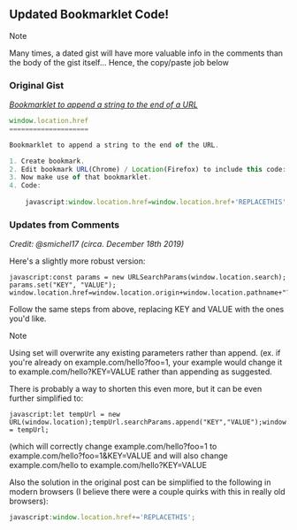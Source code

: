 ## Updated Bookmarklet Code! 

>[!Note]
>Many times, a dated gist will have more valuable info in the comments than the body of the gist itself...
>Hence, the copy/paste job below

### Original Gist
[_Bookmarklet to append a string to the end of a URL_]([url](https://gist.github.com/cazepeda-zz/3967172.js))

```javascript
window.location.href
====================

Bookmarklet to append a string to the end of the URL.

1. Create bookmark.
2. Edit bookmark URL(Chrome) / Location(Firefox) to include this code: javascript:window.location.href=window.location.href+'REPLACETHIS';
3. Now make use of that bookmarklet.
4. Code:
    
    javascript:window.location.href=window.location.href+'REPLACETHIS';
```
### Updates from Comments
_Credit: @smichel17 (circa. December 18th 2019)_

Here's a slightly more robust version:
```
javascript:const params = new URLSearchParams(window.location.search); params.set("KEY", "VALUE"); window.location.href=window.location.origin+window.location.pathname+"?"+params.toString();
```
Follow the same steps from above, replacing KEY and VALUE with the ones you'd like.

>[!Note]
>Using set will overwrite any existing parameters rather than append. (ex. if you're already on example.com/hello?foo=1, your example would change it to example.com/hello?KEY=VALUE rather than appending as suggested.

There is probably a way to shorten this even more, but it can be even further simplified to:
```
javascript:let tempUrl = new URL(window.location);tempUrl.searchParams.append("KEY","VALUE");window.location = tempUrl;
```
(which will correctly change example.com/hello?foo=1 to example.com/hello?foo=1&KEY=VALUE and will also change example.com/hello to example.com/hello?KEY=VALUE

Also the solution in the original post can be simplified to the following in modern browsers (I believe there were a couple quirks with this in really old browsers):
```javascript 
javascript:window.location.href+='REPLACETHIS';
```
